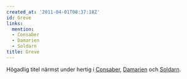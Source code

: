 ```yaml
---
created_at: '2011-04-01T08:37:18Z'
id: Greve
links:
  mention:
  - Consaber
  - Damarien
  - Soldarn
title: Greve
---
```


Högadlig titel närmst under hertig i [Consaber], [Damarien] och [Soldarn].

  [Consaber]: Consaber
  [Damarien]: Damarien
  [Soldarn]: Soldarn
